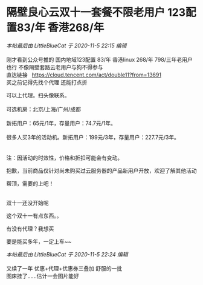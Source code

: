 # 隔壁良心云双十一套餐不限老用户 123配置83/年 香港268/年


<i class="pstatus"> 本帖最后由 LittleBlueCat 于 2020-11-5 22:15 编辑 </i><br />
<br />
刚才看到公众号推的 国内地域123配置 83/年 香港linux 268/年 798/三年老用户也行 不像隔壁套路云老用户与狗不得参与<img src="static/image/smiley/default/lol.gif" smilieid="12" border="0" alt="" /><br />
直达链接&nbsp; &nbsp;https://cloud.tencent.com/act/double11?from=13691<br />
买之前记得先找个代理 还能打点折<img src="static/image/smiley/default/lol.gif" smilieid="12" border="0" alt="" /> <br />
<img id="aimg_Wsx76" onclick="zoom(this, this.src, 0, 0, 0)" class="zoom" src="https://img.miku.cool/2020/11/05/1.png" onmouseover="img_onmouseoverfunc(this)" onload="thumbImg(this)" border="0" alt="" />

可以上代理。扫头像联系。<br />
<br />
可选机房：北京/上海/广州/成都<br />
<br />
新拓用户：65元/1年，存量用户：74.7元/1年。<br />
<br />
很多人买3年的活动机。新拓用户：199元/3年，存量用户：227.7元/3年。<br />
<br />
<br />
注：因活动的时效性，价格和折扣可能会有变动。

抱歉，当前商品仅针对尚未购买过云服务器的产品新用户开放，欢迎了解其他活动

帮顶，需要的上吧！<br />
<br />
<img src="static/image/smiley/default/lol.gif" smilieid="12" border="0" alt="" /><img src="static/image/smiley/default/lol.gif" smilieid="12" border="0" alt="" /><img src="static/image/smiley/default/lol.gif" smilieid="12" border="0" alt="" />

双十一还没开始呢

这个双十一有点东西。。<img id="aimg_pdeED" onclick="zoom(this, this.src, 0, 0, 0)" class="zoom" src="https://cdn.jsdelivr.net/gh/hishis/forum-master/public/images/patch.gif" onmouseover="img_onmouseoverfunc(this)" onload="thumbImg(this)" border="0" alt="" />

有没有代理？我想买

要是能买多年，一定上车~~

<i class="pstatus"> 本帖最后由 LittleBlueCat 于 2020-11-5 22:24 编辑 </i><br />
<br />
又续了一年 优惠+代理+优惠券三叠加 舒服的一批<img src="static/image/smiley/default/lol.gif" smilieid="12" border="0" alt="" /> <img id="aimg_BZhc3" onclick="zoom(this, this.src, 0, 0, 0)" class="zoom" src="https://img.miku.cool/2020/11/05/2.png" onmouseover="img_onmouseoverfunc(this)" onload="thumbImg(this)" border="0" alt="" /><br />
图床挂了......估计一会图片能好
